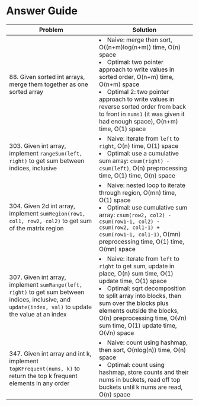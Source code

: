 # Answer Guide
| Problem | Solution |
| --- | --- |
| 88. Given sorted int arrays, merge them together as one sorted array | <li>Naive: merge then sort, O((n+m)log(n+m)) time, O(n) space<li>Optimal: two pointer approach to write values in sorted order, O(n+m) time, O(n+m) space<li>Optimal 2: two pointer approach to write values in reverse sorted order from back to front in `nums1` (it was given it had enough space), O(n+m) time, O(1) space |
| 303. Given int array, implement `rangeSum(left, right)` to get sum between indices, inclusive | <li>Naive: iterate from `left` to `right`, O(n) time, O(1) space<li>Optimal: use a cumulative sum array: `csum(right) - csum(left)`, O(n) preprocessing time, O(1) time, O(n) space |
| 304. Given 2d int array, implement `sumRegion(row1, col1, row2, col2)` to get sum of the matrix region | <li>Naive: nested loop to iterate through region, O(mn) time, O(1) space<li>Optimal: use cumulative sum array: `csum(row2, col2) - csum(row1-1, col2) - csum(row2, col1-1) + csum(row1-1, col1-1)`, O(mn) preprocessing time, O(1) time, O(mn) space
| 307. Given int array, implement `sumRange(left, right)` to get sum between indices, inclusive, and `update(index, val)` to update the value at an index | <li>Naive: iterate from `left` to `right` to get sum, update in place, O(n) sum time, O(1) update time, O(1) space<li>Optimal: sqrt decomposition to split array into blocks, then sum over the blocks plus elements outside the blocks, O(n) preprocessing time, O(√n) sum time, O(1) update time, O(√n) space |
| 347. Given int array and int k, implement `topKFrequent(nums, k)` to return the top k frequent elements in any order | <li>Naive: count using hashmap, then sort, O(nlog(n)) time, O(n) space<li>Optimal: count using hashmap, store counts and their nums in buckets, read off top buckets until k nums are read, O(n) space

